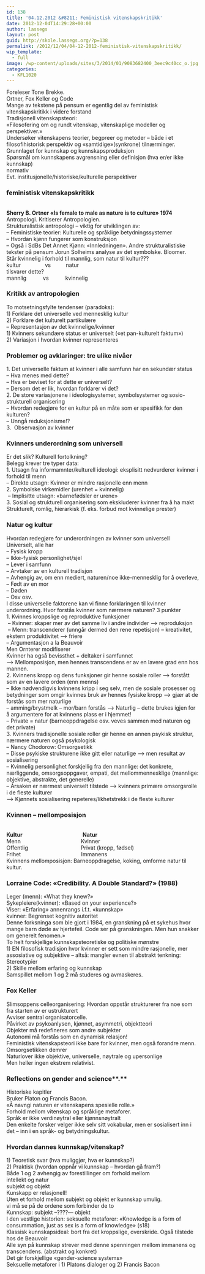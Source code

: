 ```yaml
---
id: 138
title: '04.12.2012 &#8211; Feministisk vitenskapskritikk'
date: 2012-12-04T14:29:28+00:00
author: lassegs
layout: post
guid: http://skole.lassegs.org/?p=138
permalink: /2012/12/04/04-12-2012-feministisk-vitenskapskritikk/
wip_template:
  - full
image: /wp-content/uploads/sites/3/2014/01/9083682400_3eec9c40cc_o.jpg
categories:
  - KFL1020
---
```

<div>
  Foreleser Tone Brekke.
</div>

<div>
</div>

<div>
  Ortner, Fox Keller og Code
</div>

<div>
  Mange av tekstene på pensum er egentlig del av feministisk vitenskapskritikk i videre forstand
</div>

<div>
</div>

<div>
  Tradisjonell vitenskapsteori:
</div>

<div>
  &laquo;Filosofering om og rundt vitenskap, vitenskaplige modeller og perspektiver.&raquo;
</div>

<div>
  Undersøker vitenskapens teorier, begpreer og metoder &#8211; både i et filosofihistorisk perspektiv og &laquo;samtidige&raquo;(synkrone) tilnærminger.
</div>

<div>
  Grunnlaget for kunnskap og kunnskapsproduksjon
</div>

<div>
  Spørsmål om kunnskapens avgrensning eller definisjon (hva er/er ikke kunnskap)
</div>

<div>
  normativ
</div>

<div>
  Evt. institusjonelle/historiske/kulturelle perspektiver
</div>

<div>
</div>

### feministisk vitenskapskritikk

<div>
  <strong> </strong>
</div>

<div>
  <strong>Sherry B. Ortner &laquo;Is female to male as nature is to culture&raquo; 1974</strong>
</div>

<div>
  Antropologi. Kritiserer Antropologien.
</div>

<div>
  Strukturalistisk antropologi &#8211; viktig for utviklingen av:
</div>

<div>
  &#8211; Feministiske teorier: Kulturelle og språklige betydningssystemer
</div>

<div>
  &#8211; Hvordan kjønn fungerer som konstruksjon
</div>

<div>
  &#8211; Også i SdBs Det Annet Kjønn: &laquo;Innledningen&raquo;. Andre strukturalistiske tekster på pensum Jorun Solheims analyse av det symbolske. Bloomer.
</div>

<div>
</div>

<div>
  Står kvinnelig i forhold til mannlig, som natur til kultur???
</div>

<div>
  kultur                vs          natur
</div>

<div>
  tilsvarer dette?
</div>

<div>
  mannlig           vs           kvinnelig
</div>

<div>
</div>

### Kritikk av antropologien

<div>
  To motsetningsfylte tendenser (paradoks):
</div>

<div>
  1) Forklare det universelle ved mennesklig kultur
</div>

<div>
  2) Forklare det kulturelt partikulære
</div>

<div>
  &#8211; Representasjon av det kvinnelige/kvinner
</div>

<div>
  1) Kvinners sekundære status er universelt (&laquo;et pan-kulturelt faktum&raquo;)
</div>

<div>
  2) Variasjon i hvordan kvinner representeres
</div>

<div>
</div>

### Problemer og avklaringer: tre ulike nivåer

<div>
  1. Det universelle faktum at kvinner i alle samfunn har en sekundær status
</div>

<div>
  &#8211; Hva menes med dette?<br clear="none" />&#8211; Hva er beviset for at dette er universelt?
</div>

<div>
  &#8211; Dersom det er lik, hvordan forklarer vi det?
</div>

<div>
</div>

<div>
  2. De store variasjonene i ideologisystemer, symbolsystemer og sosio-strukturell organisering
</div>

<div>
  &#8211; Hvordan redegjøre for en kultur på en måte som er spesifikk for den kulturen?
</div>

<div>
  &#8211; Unngå reduksjonisme!?
</div>

<div>
</div>

<div>
  3.  Observasjon av kvinner
</div>

<div>
</div>

### Kvinners underordning som universell

<div>
  Er det slik? Kulturell fortolkning?
</div>

<div>
  Belegg krever tre typer data:
</div>

<div>
  1. Utsagn fra informamnter/kulturell ideologi: eksplisitt nedvurderer kvinner i forhold til menn
</div>

<div>
  &#8211; Direkte utsagn: Kvinner er mindre rasjonelle enn menn
</div>

<div>
</div>

<div>
  2. Symbolske virkemidler (urenhet = kvinnelig)
</div>

<div>
   &#8211; Implisitte utsagn: &laquo;barnefødsler er urene&raquo;
</div>

<div>
</div>

<div>
  3. Sosial og strukturell organisering som ekskluderer kvinner fra å ha makt
</div>

<div>
  Strukturelt, romlig, hierarkisk (f. eks. forbud mot kvinnelige prester)
</div>

<div>
</div>

### Natur og kultur

<div>
  Hvordan redegjøre for underordningen av kvinner som universell
</div>

<div>
  Universelt, alle har
</div>

<div>
  &#8211; Fysisk kropp
</div>

<div>
  &#8211; Ikke-fysisk personlighet/sjel
</div>

<div>
  &#8211; Lever i samfunn
</div>

<div>
  &#8211; Arvtaker av en kulturell tradisjon
</div>

<div>
  &#8211; Avhengig av, om enn mediert, naturen/noe ikke-mennesklig for å overleve,
</div>

<div>
  &#8211; Født av en mor
</div>

<div>
  &#8211; Døden
</div>

<div>
  &#8211; Osv osv.
</div>

<div>
  I disse universelle faktorene kan vi finne forklaringen til kvinner underordning. Hvor forstås kvinner som nærmere naturen? 3 punkter
</div>

<div>
  1. Kvinnes kroppslige og reproduktive funksjoner
</div>

<div>
   &#8211; Kvinner: skaper mer av det samme liv i andre individer &#8211;> reproduksjon
</div>

<div>
   &#8211; Menn: transcenderer (unngår dermed den rene repetisjon) &#8211; kreativitet, ekstern produktivitet &#8211;> friere
</div>

<div>
  &#8211; Argumentasjon a la Beauvoir
</div>

<div>
</div>

<div>
  Men Ornterer modifiserer
</div>

<div>
  Kvinner ha også bevissthet + deltaker i samfunnet
</div>

<div>
</div>

<div>
  &#8211;> Mellomposisjon, men hennes transcendens er av en lavere grad enn hos mannen.
</div>

<div>
</div>

<div>
  2. Kvinnens kropp og dens funksjoner gir henne sosiale roller &#8211;> forstått som av en lavere orden (enn menns)
</div>

<div>
  &#8211; Ikke nødvendigvis kvinnens kripp i seg selv, men de sosiale prosesser og betydninger som omgir kvinnes bruk av hennes fysiske kropp &#8211;> gjær at de forstås som mer naturlige
</div>

<div>
  &#8211; amming/brystmelk &#8211; mor/barn forstås &#8211;> Naturlig &#8211; dette brukes igjen for å argumentere for at kvinnens plass er i hjemmet!
</div>

<div>
  &#8211; Private = natur (barneoppdragelse osv. veves sammen med naturen og det private)
</div>

<div>
</div>

<div>
  3. Kvinners tradisjonelle sosiale roller gir henne en annen psykisk struktur, nærmere naturen også psykologisk
</div>

<div>
  &#8211; Nancy Chodorow: Omsorgsetikk
</div>

<div>
  &#8211; Disse psykiske strukturene ikke gitt eller naturlige &#8211;> men resultat av sosialisering
</div>

<div>
  &#8211; Kvinnelig personlighet forskjellig fra den mannlige: det konkrete, nærliggende, omsorgsoppgaver, empati, det mellommennesklige (mannlige: objektive, abstrakte, det generelle)
</div>

<div>
</div>

<div>
  &#8211; Årsaken er nærmest universelt tilstede &#8211;> kvinners primære omsorgsrolle i de fleste kulturer
</div>

<div>
</div>

<div>
  &#8211;> Kjønnets sosialisering repeteres/likhetstrekk i de fleste kulturer
</div>

<div>
</div>

### Kvinnen &#8211; mellomposisjon

<div>
  <strong> </strong>
</div>

<div>
  <strong>Kultur</strong>                                        <strong>Natur</strong>
</div>

<div>
  Menn                                        Kvinner
</div>

<div>
  Offentlig                                   Privat (kropp, fødsel)
</div>

<div>
  Frihet                                        Immanens
</div>

<div>
</div>

<div>
  Kvinnens mellomposisjon: Barneoppdragelse, koking, omforme natur til kultur.
</div>

<div>
</div>

<div>
</div>

### Lorraine Code: &laquo;Credibility. A Double Standard?&raquo; (1988)

<div>
  Leger (menn): &laquo;What they knew?&raquo;
</div>

<div>
  Sykepleiere(kvinner): &laquo;Based on your experience?&raquo;
</div>

<div>
  Viser: &laquo;Erfaring&raquo; annenrangs i.f.t. &laquo;kunnskap&raquo;
</div>

<div>
  kvinner: Begrenset kognitiv autoritet
</div>

<div>
  Denne forksninga som ble gjort i 1984, en granskning på et sykehus hvor mange barn døde av hjertefeil. Code ser på granskningen. Men hun snakker om generelt fenomen.&raquo;
</div>

<div>
</div>

<div>
  To helt forskjellige kunnskapsteoretiske og politiske mønstre
</div>

<div>
  1) EN filosofisk tradisjon hvor kvinner er sett som mindre rasjonelle, mer assosiative og subjektive &#8211; altså: mangler evnen til abstrakt tenkning: Stereotypier
</div>

<div>
  2) Skille mellom erfaring og kunnskap
</div>

<div>
  Samspillet mellom 1 og 2 må studeres og avmaskeres.
</div>

<div>
</div>

<div>
</div>

### Fox Keller

<div>
  Slimsoppens celleorganisering: Hvordan oppstår strukturerer fra noe som fra starten av er ustrukturert
</div>

<div>
  Avviser sentral organisatorcelle.
</div>

<div>
  Påvirket av psykoanlysen, kjønnet, asymmetri, objektteori
</div>

<div>
  Objekter må redefineres som andre subjekter
</div>

<div>
  Autonomi må forstås som en dynamisk relasjon!
</div>

<div>
  Feministisk vitenskapsteori ikke bare for kvinner, men også forandre menn.
</div>

<div>
  Omsorgsetikken demrer
</div>

<div>
  Naturlover ikke objektive, universelle, nøytrale og upersonlige
</div>

<div>
  Men heller ingen ekstrem relativist.
</div>

<div>
</div>

### Reflections on gender and science**.**

<div>
  Historiske kapitler
</div>

<div>
  Bruker Platon og Francis Bacon.
</div>

<div>
  &laquo;Å navngi naturen er vitenskapens spesielle rolle.&raquo;
</div>

<div>
  Forhold mellom vitenskap og språklige metaforer.
</div>

<div>
  Språk er ikke verdinøytral eller kjønnsnøytralt
</div>

<div>
  Den enkelte forsker velger ikke selv sitt vokabular, men er sosialisert inn i det &#8211; inn i en språk- og betydningskultur.
</div>

<div>
</div>

### Hvordan dannes kunnskap/vitenskap?

<div>
  1) Teoretisk svar (hva muliggjør, hva er kunnskap?)
</div>

<div>
  2) Praktisk (hvordan oppnår vi kunnskap &#8211; hvordan gå fram?)
</div>

<div>
</div>

<div>
  Både 1 og 2 avhengig av forestillinger om forhold mellom
</div>

<div>
  intellekt og natur
</div>

<div>
  subjekt og objekt
</div>

<div>
</div>

<div>
  Kunskapp er relasjonell!
</div>

<div>
  Uten et forhold mellom subjekt og objekt er kunnskap umulig.
</div>

<div>
  vi må se på de ordene som forbinder de to
</div>

<div>
</div>

<div>
</div>

<div>
  Kunnskap: subjekt &#8211;????&#8212; objekt
</div>

<div>
  I den vestlige historien: seksuelle metaforer: &laquo;Knowledge is a form of consummation, just as sex is a form of knowledge&raquo; (s18)
</div>

<div>
  Klassisk kunnskapsideal: bort fra det kroppslige, overskride. Også tilstede hos de Beauvoir
</div>

<div>
  Alle syn på kunnskap strever med denne spenningen mellom immanens og transcendens. (abstrakt og konkret)
</div>

<div>
  Det gir forskjellige &laquo;gender-science systems&raquo;
</div>

<div>
  Seksuelle metaforer i 1) Platons dialoger og 2) Francis Bacon
</div>